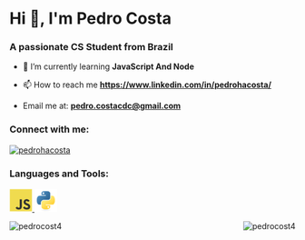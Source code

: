 <h1 align="left">Hi 👋, I'm Pedro Costa</h1>
<h3 align="left">A passionate CS Student from Brazil</h3>

- 🌱 I’m currently learning **JavaScript And Node**

- 📫 How to reach me **https://www.linkedin.com/in/pedrohacosta/**

- Email me at: **pedro.costacdc@gmail.com**

<h3 align="left">Connect with me:</h3>
<p align="left">
<a href="https://linkedin.com/in/pedrohacosta" target="blank"><img align="center" src="https://raw.githubusercontent.com/rahuldkjain/github-profile-readme-generator/master/src/images/icons/Social/linked-in-alt.svg" alt="pedrohacosta" height="30" width="40" /></a>
</p>

<h3 align="left">Languages and Tools:</h3>
<p align="left"> <a href="https://developer.mozilla.org/en-US/docs/Web/JavaScript" target="_blank" rel="noreferrer"> <img src="https://raw.githubusercontent.com/devicons/devicon/master/icons/javascript/javascript-original.svg" alt="javascript" width="40" height="40"/> </a> <a href="https://www.python.org" target="_blank" rel="noreferrer"> <img src="https://raw.githubusercontent.com/devicons/devicon/master/icons/python/python-original.svg" alt="python" width="40" height="40"/> </a> </p>

<p><img align="left" height="140px" src="https://github-readme-stats.vercel.app/api/top-langs?username=pedrocost4&show_icons=true&locale=en&layout=compact" alt="pedrocost4" /></p>

<p></p>

<p>&nbsp;<img align="right" height="140px" src="https://github-readme-stats.vercel.app/api?username=pedrocost4&show_icons=true&locale=en" alt="pedrocost4" /></p>

